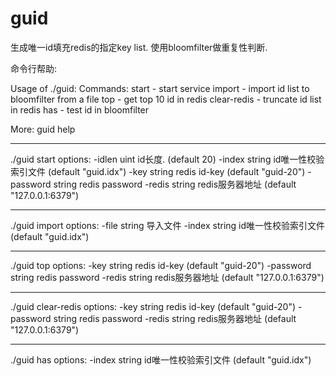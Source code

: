 guid
======================

生成唯一id填充redis的指定key list. 使用bloomfilter做重复性判断.

命令行帮助:

 Usage of ./guid:
 Commands:
    start       - start service
    import      - import id list to bloomfilter from a file
    top         - get top 10 id in redis
    clear-redis - truncate id list in redis
    has         - test id in bloomfilter

 More: guid help <command>

-------------------------

 ./guid start <options>
 options:
  -idlen uint
    	id长度. (default 20)
  -index string
    	id唯一性校验索引文件 (default "guid.idx")
  -key string
    	redis id-key (default "guid-20")
  -password string
    	redis password
  -redis string
    	redis服务器地址 (default "127.0.0.1:6379")

-------------------------

 ./guid import <options>
 options:
  -file string
    	导入文件
  -index string
    	id唯一性校验索引文件 (default "guid.idx")

-------------------------

 ./guid top <options>
 options:
  -key string
    	redis id-key (default "guid-20")
  -password string
    	redis password
  -redis string
    	redis服务器地址 (default "127.0.0.1:6379")

-------------------------

 ./guid clear-redis <options>
 options:
  -key string
    	redis id-key (default "guid-20")
  -password string
    	redis password
  -redis string
    	redis服务器地址 (default "127.0.0.1:6379")

-------------------------

 ./guid has <options> <test>
 options:
  -index string
    	id唯一性校验索引文件 (default "guid.idx")
